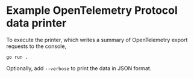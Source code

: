 # Example OpenTelemetry Protocol data printer

To execute the printer, which writes a summary of OpenTelemetry export
requests to the console,

```
go run .
```

Optionally, add `--verbose` to print the data in JSON format.
